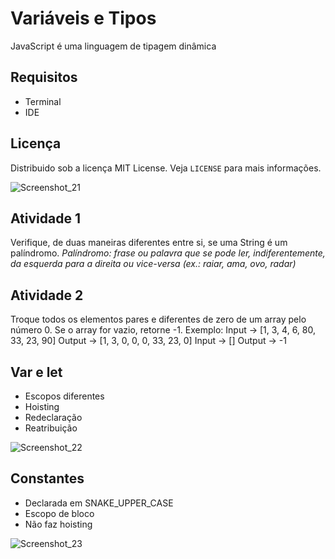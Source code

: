 # Variáveis e Tipos
JavaScript é uma linguagem de tipagem dinâmica

## Requisitos
- Terminal
- IDE

## Licença
Distribuido sob a licença MIT License. Veja `LICENSE` para mais informações.

![Screenshot_21](https://user-images.githubusercontent.com/72028645/136442930-a80b5b1c-1d35-4626-9e92-bb554e415d8b.png)

## Atividade 1
Verifique, de duas maneiras diferentes entre si, se uma String é um palíndromo.
_Palíndromo: frase ou palavra que se pode ler, indiferentemente, da esquerda para a direita ou vice-versa (ex.: raiar, ama, ovo, radar)_

## Atividade 2
Troque todos os elementos pares e diferentes de zero de um array pelo número 0. Se o array for vazio, retorne -1.
Exemplo:
Input -> [1, 3, 4, 6, 80, 33, 23, 90]
Output -> [1, 3, 0, 0, 0, 33, 23, 0]
Input -> []
Output -> -1

## Var e let
- Escopos diferentes
- Hoisting
- Redeclaração
- Reatribuição
 
![Screenshot_22](https://user-images.githubusercontent.com/72028645/136443010-d616405d-88d7-4499-b22e-e118e8a91856.png)

## Constantes
- Declarada em SNAKE_UPPER_CASE
- Escopo de bloco
- Não faz hoisting

![Screenshot_23](https://user-images.githubusercontent.com/72028645/136443178-ba2b74e2-1009-4771-833b-d32e4a3ba9a7.png)

